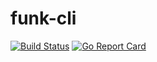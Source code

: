 # funk-cli


[![Build Status](https://travis-ci.com/Lonly5now/funk-cli.svg?branch=main)](https://travis-ci.com/Lonly5now/funk-cli)
[![Go Report Card](https://goreportcard.com/badge/github.com/Lonly5now/funk-cli)](https://goreportcard.com/report/github.com/Lonly5now/funk-cli)